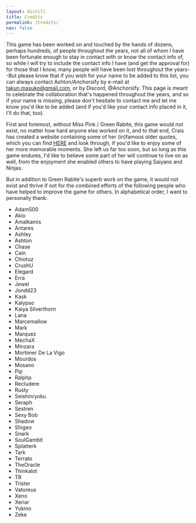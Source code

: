 ```yaml
---
layout: distill
title: Credits
permalink: /Credits/
nav: false
---
```


This game has been worked on and touched by the hands of dozens, perhaps hundreds, of people throughout the years, not all of whom I have been fortunate enough to stay in contact with or know the contact info of, so while I will try to include the contact info I have (and get the approval for) for those that I know, many people will have been lost throughout the years--But please know that if you wish for your name to be added to this list, you can always contact Ashton/Anchorsify by e-mail at takun.masuko@gmail.com, or by Discord, @Anchorsify.  This page is meant to celebrate the collaboration that's happened throughout the years, and so if your name is missing, please don't hesitate to contact me and let me know you'd like to be added (and if you'd like your contact info placed in it, I'll do that, too).


First and foremost, without Miss Pink / Green Rabite, this game would not exist, no matter how hard anyone else worked on it, and to that end, Crais has created a website containing some of her (in)famous older quotes, which you can find [HERE](https://greenrabite.tmweb.dev/) and look through, if you'd like to enjoy some of her more memorable moments.  She left us far too soon, but so long as this game endures, I'd like to believe some part of her will continue to live on as well, from the enjoyment she enabled others to have playing Saiyans and Ninjas.

But in addition to Green Rabite's superb work on the game, it would not exist and thrive if not for the combined efforts of the following people who have helped to improve the game for others.  In alphabetical order, I want to personally thank:

 - Adam500
 - Akio
 - Amalkamis
 - Antares
 - Ashley
 - Ashton
 - Chase
 - Cain
 - Chiotuz
 - CrushU
 - Elegard
 - Erra
 - Jewel
 - Jondd23
 - Kask
 - Kalypso
 - Kaiya Silverthorn
 - Lana
 - Marcemallow
 - Mark
 - Marquez
 - MechaX
 - Minzara
 - Mortimer De La Vigo
 - Mourdos
 - Mosano
 - Pip
 - Ralphp
 - Recludere
 - Rusty
 - Seishinryoku
 - Seraph
 - Sestren
 - Sexy Bob
 - Shadow
 - Shigeo
 - Snark
 - SoulGambit
 - Splatterk
 - Tark
 - Terrato
 - TheOracle
 - Thinkalot
 - TR
 - Trister
 - Vatoreus
 - Xeno
 - Xeriar
 - Yukino
 - Zeke